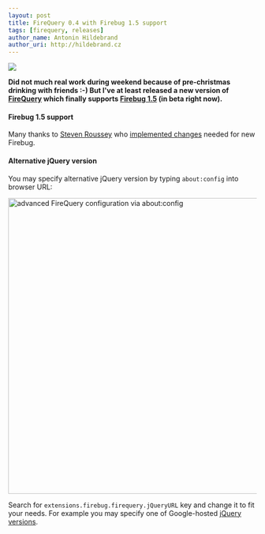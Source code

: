 ```yaml
---
layout: post
title: FireQuery 0.4 with Firebug 1.5 support
tags: [firequery, releases]
author_name: Antonin Hildebrand
author_uri: http://hildebrand.cz
---
```


<img src="{{site.url}}/shared/img/icons/firequery-64.png" class="intro-icon"/>

**Did not much real work during weekend because of pre-christmas drinking with friends :-) But I've at least released a new version of [FireQuery](http://firequery.binaryage.com) which finally supports [Firebug 1.5](http://getfirebug.com) (in beta right now).**

#### Firebug 1.5 support

Many thanks to [Steven Roussey](http://twitter.com/sroussey) who [implemented changes](http://github.com/darwin/firequery/commits/master) needed for new Firebug.

#### Alternative jQuery version

You may specify alternative jQuery version by typing `about:config` into browser URL:

<img src="{{site.url}}/images/about-config-jquery-url.png" width="600" title="advanced FireQuery configuration via about:config">

Search for `extensions.firebug.firequery.jQueryURL` key and change it to fit your needs. For example you may specify one of Google-hosted [jQuery versions](http://code.google.com/apis/ajaxlibs/documentation/index.html#jquery).
